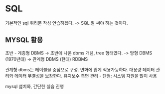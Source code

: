 # SQL  
기본적인 sql 쿼리문 작성 연습하겠다. -> SQL 잘 써야 하는 것이다.  

## MYSQL 활용  

초반 - 계층형 DBMS -> 초반에 나온 dbms 개념, tree 형태였다. -> 망형 DBMS (1970년대) -> 관계형 DBMS (현대) RDBMS  

관계형 dbms는 테이블을 중심으로 구성. 변화에 쉽게 적용가능하다. 대용량 데이터 관리와 데이터 무결성을 보장한다. 유지보수 측면 관리 - 단점: 시스템 자원을 많이 사용  

mysql 섪치와, 간단한 실습 진행
  
